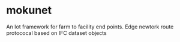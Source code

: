 # mokunet
An Iot framework for farm to facility end points.
Edge newtork route protococal based on IFC dataset objects
